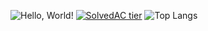 ![Hello, World!](https://github-readme-stats.vercel.app/api?username=penguin0000000000&show_icons=true&title_color=f8b5ff&icon_color=cbb5ff&text_color=baffe3&bg_color=0f0082)
[![SolvedAC tier](http://mazassumnida.wtf/api/v2/generate_badge?boj=0000000000)](https://solved.ac/0000000000)
![Top Langs](https://github-readme-stats.vercel.app/api/top-langs/?username=penguin0000000000&layout=compact&hide=csharp)
